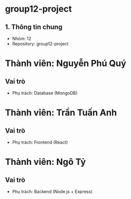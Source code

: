 # group12-project

## 1. Thông tin chung

- Nhóm: 12
- Repository: group12-project

# Thành viên: Nguyễn Phú Quý

## Vai trò

- Phụ trách: Database (MongoDB)

# Thành viên: Trần Tuấn Anh

## Vai trò

- Phụ trách: Frontend (React)

# Thành viên: Ngô Tỷ

## Vai trò

- Phụ trách: Backend (Node.js + Express)
